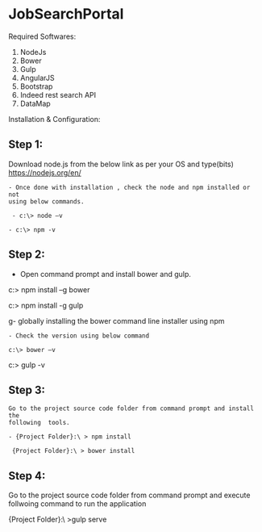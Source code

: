 # JobSearchPortal

Required Softwares:
1. NodeJs
2. Bower
3. Gulp
4. AngularJS
5. Bootstrap
6. Indeed rest search API
7. DataMap

Installation & Configuration:

Step 1:  
------
Download node.js from the below link as per your OS and type(bits)
	https://nodejs.org/en/

	- Once done with installation , check the node and npm installed or not
	using below commands.

	 - c:\> node –v 

	- c:\> npm -v
  
  
  Step 2: 
  ------
 
 - Open command prompt and install bower and gulp.
 
  c:\> npm install –g bower
  
  c:\> npm install -g gulp
  
  g- globally installing the bower command line installer using npm

	- Check the version using below command
  
	c:\> bower –v
  
  c:\> gulp -v
  
  
  Step 3:
  ------
	Go to the project source code folder from command prompt and install the
	following  tools.

	- {Project Folder}:\ > npm install

	 {Project Folder}:\ > bower install
   
  Step 4:
  -------
  
 Go to the project source code folder from command prompt and execute follwoing command to run the application

{Project Folder}:\ >gulp serve
 



